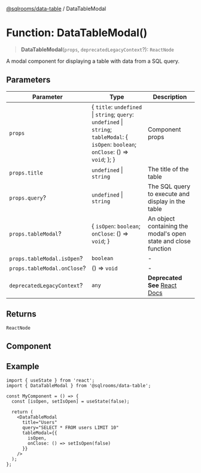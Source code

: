 [@sqlrooms/data-table](../index.md) / DataTableModal

# Function: DataTableModal()

> **DataTableModal**(`props`, `deprecatedLegacyContext`?): `ReactNode`

A modal component for displaying a table with data from a SQL query.

## Parameters

| Parameter | Type | Description |
| ------ | ------ | ------ |
| `props` | \{ `title`: `undefined` \| `string`; `query`: `undefined` \| `string`; `tableModal`: \{ `isOpen`: `boolean`; `onClose`: () => `void`; \}; \} | Component props |
| `props.title` | `undefined` \| `string` | The title of the table |
| `props.query`? | `undefined` \| `string` | The SQL query to execute and display in the table |
| `props.tableModal`? | \{ `isOpen`: `boolean`; `onClose`: () => `void`; \} | An object containing the modal's open state and close function |
| `props.tableModal.isOpen`? | `boolean` | - |
| `props.tableModal.onClose`? | () => `void` | - |
| `deprecatedLegacyContext`? | `any` | **Deprecated** **See** [React Docs](https://legacy.reactjs.org/docs/legacy-context.html#referencing-context-in-lifecycle-methods) |

## Returns

`ReactNode`

## Component

## Example

```tsx
import { useState } from 'react';
import { DataTableModal } from '@sqlrooms/data-table';

const MyComponent = () => {
  const [isOpen, setIsOpen] = useState(false);

  return (
    <DataTableModal
      title="Users"
      query="SELECT * FROM users LIMIT 10"
      tableModal={{
        isOpen,
        onClose: () => setIsOpen(false)
      }}
    />
  );
};
```
